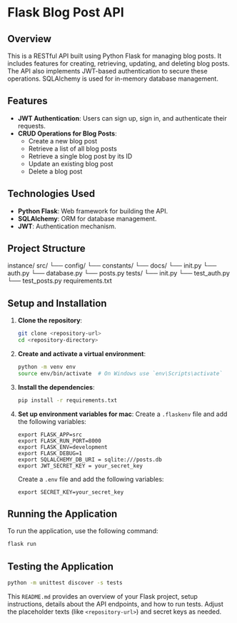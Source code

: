# Flask Blog Post API

## Overview

This is a RESTful API built using Python Flask for managing blog posts. It includes features for creating, retrieving, updating, and deleting blog posts. The API also implements JWT-based authentication to secure these operations. SQLAlchemy is used for in-memory database management.

## Features

- **JWT Authentication**: Users can sign up, sign in, and authenticate their requests.
- **CRUD Operations for Blog Posts**:
  - Create a new blog post
  - Retrieve a list of all blog posts
  - Retrieve a single blog post by its ID
  - Update an existing blog post
  - Delete a blog post

## Technologies Used

- **Python Flask**: Web framework for building the API.
- **SQLAlchemy**: ORM for database management.
- **JWT**: Authentication mechanism.

## Project Structure

instance/
src/
└── config/
└── constants/
└── docs/
└── init.py
└── auth.py
└── database.py
└── posts.py
tests/
└── init.py
└── test_auth.py
└── test_posts.py
requirements.txt

## Setup and Installation

1. **Clone the repository**:

   ```bash
   git clone <repository-url>
   cd <repository-directory>
   ```

2. **Create and activate a virtual environment**:

   ```bash
   python -m venv env
   source env/bin/activate  # On Windows use `env\Scripts\activate`
   ```

3. **Install the dependencies**:

   ```bash
   pip install -r requirements.txt
   ```

4. **Set up environment variables for mac**:
   Create a `.flaskenv` file and add the following variables:
   ```flaskenv
   export FLASK_APP=src
   export FLASK_RUN_PORT=8000
   export FLASK_ENV=development
   export FLASK_DEBUG=1
   export SQLALCHEMY_DB_URI = sqlite:///posts.db
   export JWT_SECRET_KEY = your_secret_key
   ```
   Create a `.env` file and add the following variables:
   ```env
   export SECRET_KEY=your_secret_key
   ```

## Running the Application

To run the application, use the following command:

```bash
flask run
```

## Testing the Application

```bash
python -m unittest discover -s tests
```

This `README.md` provides an overview of your Flask project, setup instructions, details about the API endpoints, and how to run tests. Adjust the placeholder texts (like `<repository-url>`) and secret keys as needed.
